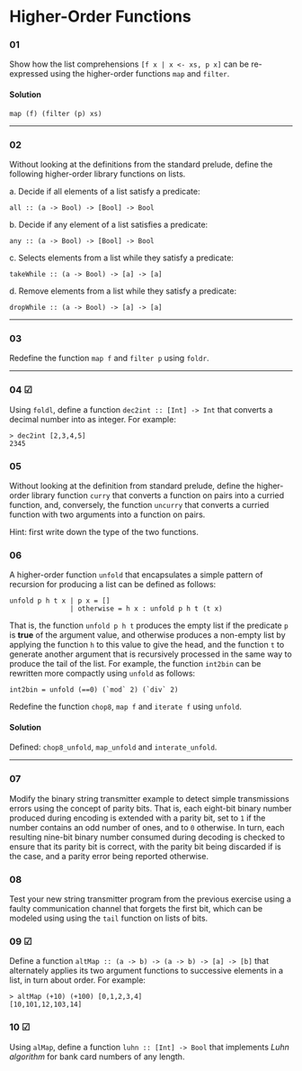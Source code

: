 # Higher-Order Functions

### 01
Show how the list comprehensions `[f x | x <- xs, p x]` can be re-expressed using
the higher-order functions `map` and `filter`.

#### Solution
```
map (f) (filter (p) xs)
```
---

### 02
Without looking at the definitions from the standard prelude, define the following
higher-order library functions on lists.

a. Decide if all elements of a list satisfy a predicate:

`all :: (a -> Bool) -> [Bool] -> Bool`

b. Decide if any element of a list satisfies a predicate:

`any :: (a -> Bool) -> [Bool] -> Bool`

c. Selects elements from a list while they satisfy a predicate:

`takeWhile :: (a -> Bool) -> [a] -> [a]`

d. Remove elements from a list while they satisfy a predicate:

`dropWhile :: (a -> Bool) -> [a] -> [a]`

---

### 03
Redefine the function `map f` and `filter p` using `foldr`.

---

### 04 ☑
Using `foldl`, define a function `dec2int :: [Int] -> Int` that converts a
decimal number into as integer. For example:

```
> dec2int [2,3,4,5]
2345
```

### 05
Without looking at the definition from standard prelude, define the higher-order
library function `curry` that converts a function on pairs into a curried function,
and, conversely, the function `uncurry` that converts a curried function with
two arguments into a function on pairs.

Hint: first write down the type of the two functions.

### 06
A higher-order function `unfold` that encapsulates a simple pattern of recursion
for producing a list can be defined as follows:

```
unfold p h t x | p x = []
               | otherwise = h x : unfold p h t (t x) 
```

That is, the function `unfold p h t` produces the empty list if the predicate `p`
is **true** of the argument value, and otherwise produces a non-empty list by
applying the function `h` to this value to give the head, and the function `t`
to generate another argument that is recursively processed in the same way
to produce the tail of the list. For example, the function `int2bin` can
be rewritten more compactly using `unfold` as follows:

```
int2bin = unfold (==0) (`mod` 2) (`div` 2)
```

Redefine the function `chop8`, `map f` and `iterate f` using `unfold`.

#### Solution

Defined: `chop8_unfold`, `map_unfold` and `interate_unfold`.

---

### 07
Modify the binary string transmitter example to detect simple transmissions errors
using the concept of parity bits. That is, each eight-bit binary number produced
during encoding is extended with a parity bit, set to `1` if the number contains
an odd number of ones, and to `0` otherwise. In turn, each resulting nine-bit binary
number consumed during decoding is checked to ensure that its parity bit is correct,
with the parity bit being discarded if is the case, and a parity error being reported
otherwise.

### 08
Test your new string transmitter program from the previous exercise using a faulty 
communication channel that forgets  the first bit, which can be modeled using
using the `tail` function on lists of bits.

### 09 ☑
Define a function `altMap :: (a -> b) -> (a -> b) -> [a] -> [b]` that alternately 
applies its two argument functions to successive elements in a list, in turn
about order. For example:

```
> altMap (+10) (+100) [0,1,2,3,4]
[10,101,12,103,14]  
```

### 10 ☑
Using `alMap`, define a function `luhn :: [Int] -> Bool` that implements _Luhn algorithm_ for bank card numbers of any length.
